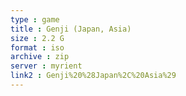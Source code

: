 ```yaml
---
type : game
title : Genji (Japan, Asia)
size : 2.2 G
format : iso
archive : zip
server : myrient
link2 : Genji%20%28Japan%2C%20Asia%29
---
```

